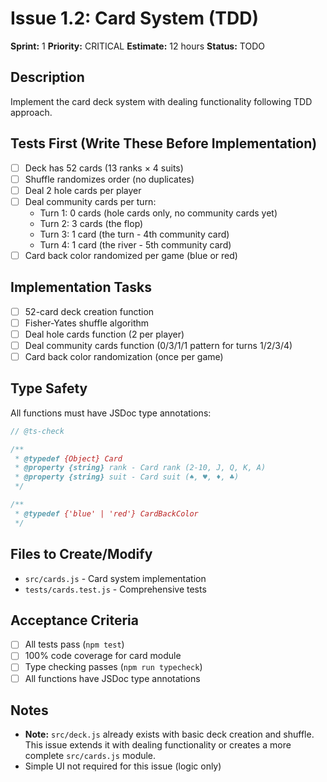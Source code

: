# Issue 1.2: Card System (TDD)

**Sprint:** 1
**Priority:** CRITICAL
**Estimate:** 12 hours
**Status:** TODO

## Description
Implement the card deck system with dealing functionality following TDD approach.

## Tests First (Write These Before Implementation)
- [ ] Deck has 52 cards (13 ranks × 4 suits)
- [ ] Shuffle randomizes order (no duplicates)
- [ ] Deal 2 hole cards per player
- [ ] Deal community cards per turn:
  - Turn 1: 0 cards (hole cards only, no community cards yet)
  - Turn 2: 3 cards (the flop)
  - Turn 3: 1 card (the turn - 4th community card)
  - Turn 4: 1 card (the river - 5th community card)
- [ ] Card back color randomized per game (blue or red)

## Implementation Tasks
- [ ] 52-card deck creation function
- [ ] Fisher-Yates shuffle algorithm
- [ ] Deal hole cards function (2 per player)
- [ ] Deal community cards function (0/3/1/1 pattern for turns 1/2/3/4)
- [ ] Card back color randomization (once per game)

## Type Safety
All functions must have JSDoc type annotations:
```javascript
// @ts-check

/**
 * @typedef {Object} Card
 * @property {string} rank - Card rank (2-10, J, Q, K, A)
 * @property {string} suit - Card suit (♠, ♥, ♦, ♣)
 */

/**
 * @typedef {'blue' | 'red'} CardBackColor
 */
```

## Files to Create/Modify
- `src/cards.js` - Card system implementation
- `tests/cards.test.js` - Comprehensive tests

## Acceptance Criteria
- [ ] All tests pass (`npm test`)
- [ ] 100% code coverage for card module
- [ ] Type checking passes (`npm run typecheck`)
- [ ] All functions have JSDoc type annotations

## Notes
- **Note:** `src/deck.js` already exists with basic deck creation and shuffle. This issue extends it with dealing functionality or creates a more complete `src/cards.js` module.
- Simple UI not required for this issue (logic only)
